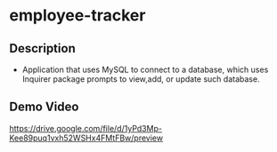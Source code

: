 # employee-tracker

## Description
* Application that uses MySQL to connect to a database, which uses Inquirer package prompts to view,add, or update such database.

## Demo Video

https://drive.google.com/file/d/1yPd3Mp-Kee89puq1vxh52WSHx4FMtFBw/preview
